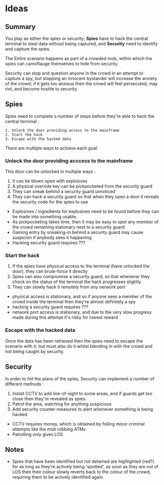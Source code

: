 # Ideas

## Summary

You play as either the spies or security; **Spies** have to hack the central terminal to steal data without being captured, and **Security** need to identify and capture the spies.

The Entire scenario happens as part of a crowded mob, within which the spies can camoflauge themselves to hide from security.

Security can stop and question anyone in the crowd in an attempt to capture a spy, but stopping an innocent bystander will increase the anxiety of the crowd; if it gets too anxious then the crowd will feel persecuted, may riot, and become hostile to security.


## Spies

Spies need to complete a number of steps before they're able to hack the central terminal :

	1. Unlock the door providing access to the mainframe
	2. Start the hack
	3. Escape with the hacked data

There are multiple ways to achieve each goal:

### Unlock the door providing acccess to the mainframe

This door can be unlocked in multiple ways :

1. It can be blown open with explosives
2. A physical override key can be pickpocketed from the security guard
3. They can sneak behind a security guard unnoticed
4. They can hack a security guard so that when they open a door it reveals the security code for the spies to use


- Explosives / ingredients for explosives need to be found before they can be made into something usable.
- As pickpocketing takes time, then it may be easy to spot any member of the crowd remaining stationary next to a security guard
- Gaining entry by sneaking-in behind a security guard may cause suspicion if anybody sees it happening
- Hacking security guard requires ???

### Start the hack

1. If the spies have physical access to the terminal (have unlocked the door), they can brute-force it directly
2. Spies can also compromise a security guard, so that whenever they check on the status of the terminal the hack progresses slightly
3. They can slowly hack it remotely from any network port

- physical access is stationary, and so if anyone sees a member of the crowd inside the terminal then they're almost definitely a spy
- hacking a security guard requires ???
- network port access is stationary, and due to the very slow progress made during this attempt it's risky for lowest reward

### Escape with the hacked data

Once the data has been retrieved then the spies need to escape the scenario with it; but must also do it whilst blending in with the crowd and not being caught by security.

## Security

In order to foil the plans of the spies, Security can implement a number of different methods :

1. Install CCTV to add line-of-sight to some areas, and if guards get too close then they're revealed as spies.
2. Patrol the area, watching for anything suspicious
3. Add security counter-measures to alert whenever something is being hacked

- CCTV requires money, which is obtained by foiling minor criminal attempts like the mob robbing ATMs
- Patrolling only gives LOS 


## Notes

- Spies that have been identified but not detained are highlighted (red?) for as long as they're actively being 'spotted', as soon as they are out of LOS then their colour slowly reverts back to the colour of the crowd, requiring them to be actively identified again.


